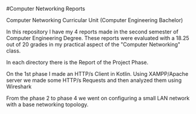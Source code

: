#Computer Networking Reports

Computer Networking Curricular Unit (Computer Engineering Bachelor)

In this repository I have my 4 reports made in the second semester of Computer Engineering Degree.
These reports were evaluated with a 18.25 out of 20 grades in my practical aspect of the "Computer Networking" class.

In each directory there is the Report of the Project Phase.

On the 1st phase I made an HTTP/s Client in Kotlin. Using XAMPP/Apache server we made some HTTP/s Requests and then analyzed them using Wireshark

From the phase 2 to phase 4 we went on configuring a small LAN network with a base networking topology.

